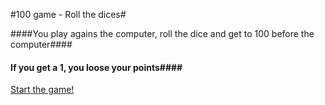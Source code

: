 
#100 game - Roll the dices#

####You play agains the computer, roll the dice and get to 100 before the computer####

#### If you get a 1, you loose your points####


[Start the game!](dice/init)
